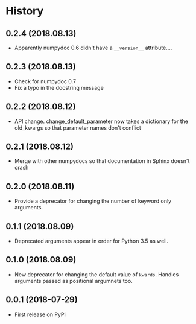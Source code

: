 # History

## 0.2.4 (2018.08.13)
* Apparently numpydoc 0.6 didn't have a `__version__` attribute....


## 0.2.3 (2018.08.13)

* Check for numpydoc 0.7
* Fix a typo in the docstring message

## 0.2.2 (2018.08.12)

* API change. change_default_parameter now takes a dictionary for the
  old_kwargs so that parameter names don't conflict

## 0.2.1 (2018.08.12)

* Merge with other numpydocs so that documentation in Sphinx doesn't crash

## 0.2.0 (2018.08.11)

* Provide a deprecator for changing the number  of keyword only arguments.

## 0.1.1 (2018.08.09)

* Deprecated arguments appear in order for Python 3.5 as well.

## 0.1.0 (2018.08.09)

* New deprecator for changing the default value of `kwards`. Handles arguments
  passed as positional argumnets too.

## 0.0.1 (2018-07-29)

* First release on PyPi
